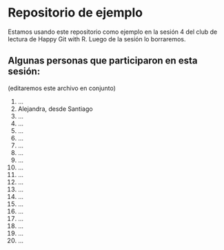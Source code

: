 # Repositorio de ejemplo
Estamos usando este repositorio como ejemplo en la sesión 4 del club de lectura de Happy Git with R. Luego de la sesión lo borraremos.

## Algunas personas que participaron en esta sesión:
(editaremos este archivo en conjunto)

1. ...
2. Alejandra, desde Santiago
3. ...
4. ...
5. ...
6. ...
7. ...
8. ...
9. ...
10. ...
11. ...
12. ...
13. ...
14. ...
15. ...
16. ...
17. ...
18. ...
19. ...
20. ...

